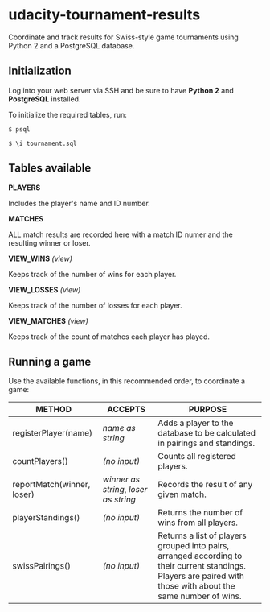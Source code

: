 # udacity-tournament-results

Coordinate and track results for Swiss-style game tournaments using Python 2 and a PostgreSQL database.

## Initialization
Log into your web server via SSH and be sure to have **Python 2** and **PostgreSQL** installed.

To initialize the required tables, run:

```
$ psql
```
```
$ \i tournament.sql
```

## Tables available

**PLAYERS**

Includes the player's name and ID number.

**MATCHES**

ALL match results are recorded here with a match ID numer and the resulting winner or loser.

**VIEW_WINS** _(view)_

Keeps track of the number of wins for each player.

**VIEW_LOSSES** _(view)_

Keeps track of the number of losses for each player.

**VIEW_MATCHES** _(view)_

Keeps track of the count of matches each player has played.

## Running a game

Use the available functions, in this recommended order, to coordinate a game:

METHOD | ACCEPTS | PURPOSE
--- | --- | ---
registerPlayer(name) | _name as string_ | Adds a player to the database to be calculated in pairings and standings.
countPlayers() | _(no input)_ | Counts all registered players.
reportMatch(winner, loser) | _winner as string_, _loser as string_ | Records the result of any given match. 
playerStandings() | _(no input)_ | Returns the number of wins from all players. 
swissPairings() | _(no input)_ | Returns a list of players grouped into pairs, arranged according to their current standings. Players are paired with those with about the same number of wins.

